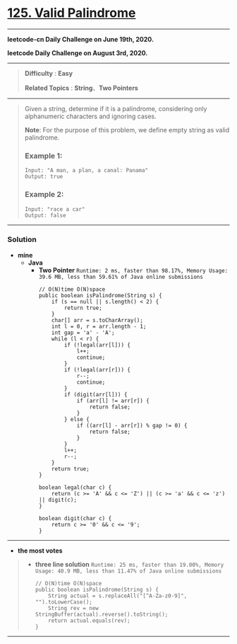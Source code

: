 # [125. Valid Palindrome](https://leetcode.com/problems/valid-palindrome/)

---

**leetcode-cn Daily Challenge on June 19th, 2020.**

**leetcode Daily Challenge on August 3rd, 2020.**

---

> **Difficulty** : **Easy**
> 
> **Related Topics** : **String**、**Two Pointers**

---

> Given a string, determine if it is a palindrome, considering only alphanumeric characters and ignoring cases.
>
> **Note**: For the purpose of this problem, we define empty string as valid palindrome.
>
> ### Example 1:
> ```
> Input: "A man, a plan, a canal: Panama"
> Output: true
> ```
>
> ### Example 2:
> ```
> Input: "race a car"
> Output: false
> ```

---

### Solution
* **mine**
  * **Java**
    * **Two Pointer** `Runtime: 2 ms, faster than 98.17%, Memory Usage: 39.6 MB, less than 59.61% of Java online submissions`
      ```
      // O(N)time O(N)space
      public boolean isPalindrome(String s) {
          if (s == null || s.length() < 2) {
              return true;
          }
          char[] arr = s.toCharArray();
          int l = 0, r = arr.length - 1;
          int gap = 'a' - 'A';
          while (l < r) {
              if (!legal(arr[l])) {
                  l++;
                  continue;
              }
              if (!legal(arr[r])) {
                  r--;
                  continue;
              }
              if (digit(arr[l])) {
                  if (arr[l] != arr[r]) {
                      return false;
                  }
              } else {
                  if ((arr[l] - arr[r]) % gap != 0) {
                      return false;
                  }
              }
              l++;
              r--;
          }
          return true;
      }

      boolean legal(char c) {
          return (c >= 'A' && c <= 'Z') || (c >= 'a' && c <= 'z') || digit(c);
      }

      boolean digit(char c) {
          return c >= '0' && c <= '9';
      }
      ```


---

* **the most votes**
>  * **three line solution** `Runtime: 25 ms, faster than 19.00%, Memory Usage: 40.9 MB, less than 11.47% of Java online submissions`
>    ```
>    // O(N)time O(N)space
>    public boolean isPalindrome(String s) {
>        String actual = s.replaceAll("[^A-Za-z0-9]", "").toLowerCase();
>        String rev = new StringBuffer(actual).reverse().toString();
>        return actual.equals(rev);
>    }
>    ```



---
